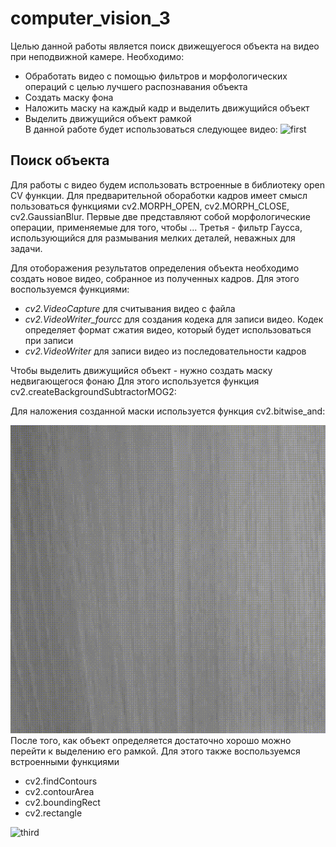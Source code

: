 # computer_vision_3
Целью данной работы является поиск движещуегося объекта на видео при неподвижной камере. Необходимо:
- Обработать видео с помощью фильтров и морфологических операций с целью лучшего распознавания объекта
- Создать маску фона
- Наложить маску на каждый кадр и выделить движущийся объект
- Выделить движущийся объект рамкой  
В данной работе будет использоваться следующее видео:
![first](https://github.com/LugenderGeist/computer_vision_3/blob/main/clear.gif)  
## Поиск объекта  
Для работы с видео будем использовать встроенные в библиотеку open CV функции. Для предварительной обоработки кадров имеет смысл пользоваться функциями cv2.MORPH_OPEN, cv2.MORPH_CLOSE, cv2.GaussianBlur. Первые две представляют собой морфологические операции, применяемые для того, чтобы ... Третья - фильтр Гаусса, использующийся для размывания мелких деталей, неважных для задачи.
 
Для отоборажения результатов определения объекта необходимо создать новое видео, собранное из полученных кадров. Для этого воспользуемся функциями:
- *cv2.VideoCapture* для считывания видео с файла
- *cv2.VideoWriter_fourcc* для создания кодека для записи видео. Кодек определяет формат сжатия видео, который будет использоваться при записи
- *cv2.VideoWriter* для записи видео из последовательности кадров

Чтобы выделить движущийся объект - нужно создать маску недвигающегося фонаю Для этого используется функция cv2.createBackgroundSubtractorMOG2: 

Для наложения созданной маски используется функция cv2.bitwise_and:  
  
![second](https://github.com/LugenderGeist/computer_vision_3/blob/main/grayscale.gif)  
После того, как объект определяется достаточно хорошо можно перейти к выделению его рамкой. Для этого также воспользуемся встроенными функциями 
- cv2.findContours
- cv2.contourArea
- cv2.boundingRect
- cv2.rectangle
  
![third](https://github.com/LugenderGeist/computer_vision_3/blob/main/result.gif)  
